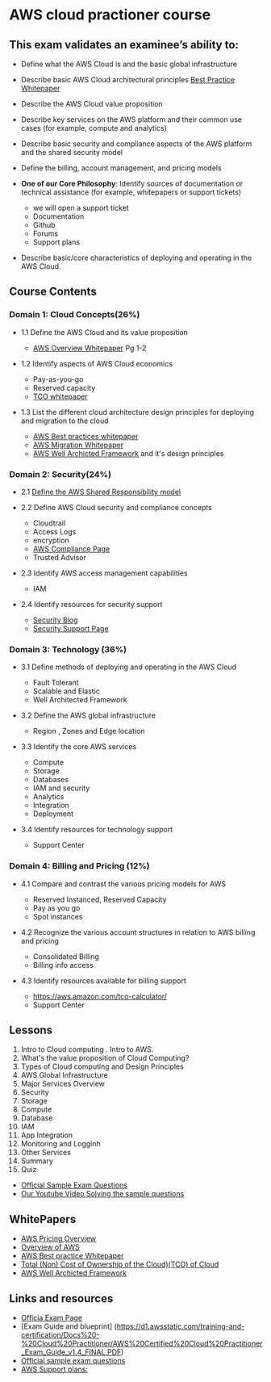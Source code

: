 # AWS cloud practioner course


## This exam validates an examinee’s ability to:
- Define what the AWS Cloud is and the basic global infrastructure
- Describe basic AWS Cloud architectural principles [Best Practice Whitepaper](https://d1.awsstatic.com/whitepapers/AWS_Cloud_Best_Practices.pdf)  
- Describe the AWS Cloud value proposition 
- Describe key services on the AWS platform and their common use cases (for example, compute and
analytics)
- Describe basic security and compliance aspects of the AWS platform and the shared security model
- Define the billing, account management, and pricing models
- **One of our Core Philosophy**: Identify sources of documentation or technical assistance (for example, whitepapers or support tickets)
  - we will open a support ticket
  - Documentation
  - Github
  - Forums 
  - Support plans
  
- Describe basic/core characteristics of deploying and operating in the AWS Cloud.

## Course Contents

### Domain 1: Cloud Concepts(26%)
- 1.1 Define the AWS Cloud and its value proposition 
  - [AWS Overview Whitepaper](https://d0.awsstatic.com/whitepapers/aws-overview.pdf) Pg 1-2 
  
- 1.2 Identify aspects of AWS Cloud economics 
  - Pay-as-you-go
  - Reserved capacity
  - [TCO whitepaper](https://d1.awsstatic.com/whitepapers/aws-tco-web-applications.pdf)
- 1.3 List the different cloud architecture design principles for deploying and migration to the cloud
  - [AWS Best practices whitepaper](https://d0.awsstatic.com/whitepapers/AWS_Cloud_Best_Practices.pdf)
  - [AWS Migration Whitepaper](https://d1.awsstatic.com/whitepapers/Migration/aws-migration-whitepaper.pdf)
  - [AWS Well Archicted Framework](http://d0.awsstatic.com/whitepapers/architecture/AWS_Well-Architected_Framework.pdf) and it's design principles

  

### Domain 2: Security(24%)
- 2.1 [Define the AWS Shared Responsibility model](shared-responsibility-model.MD)
- 2.2 Define AWS Cloud security and compliance concepts
    - Cloudtrail
    - Access Logs
    - encryption
    - [AWS Compliance Page](https://aws.amazon.com/compliance/)
    - Trusted Advisor
- 2.3 Identify AWS access management capabilities
    - IAM
   
- 2.4 Identify resources for security support
     - [Security Blog](https://aws.amazon.com/blogs/security/)
     - [Security Support Page](https://aws.amazon.com/security/security-resources/)


### Domain 3: Technology (36%)
- 3.1 Define methods of deploying and operating in the AWS Cloud
   - Fault Tolerant
   - Scalable and Elastic
   - Well Architected Framework
   
- 3.2 Define the AWS global infrastructure
    - Region , Zones and Edge location
    
- 3.3 Identify the core AWS services
     - Compute 
     - Storage
     - Databases
     - IAM and security
     - Analytics
     - Integration 
     - Deployment

- 3.4 Identify resources for technology support
    - Support Center



### Domain 4: Billing and Pricing (12%)
- 4.1 Compare and contrast the various pricing models for AWS
  - Reserved Instanced, Reserved Capacity
  - Pay as you go
  - Spot instances
  
- 4.2 Recognize the various account structures in relation to AWS billing and pricing
  - Consolidated Billing
  - Billing info access 
  
- 4.3 Identify resources available for billing support
  - https://aws.amazon.com/tco-calculator/
  - Support Center




## Lessons 
1) Intro to Cloud computing . Intro to AWS. 
2) What's the value proposition of Cloud Computing?
3) Types of Cloud computing and Design Principles
4) AWS Global Infrastructure
5) Major Services Overview
6) Security
7) Storage
8) Compute
9) Database
10) IAM
11) App Integration
12) Monitoring and Logginh
13) Other Services
14) Summary
15) Quiz
  - [Official Sample Exam Questions](https://d1.awsstatic.com/training-and-certification/Docs%20-%20Cloud%20Practitioner/AWS%20Certified%20Cloud%20Practioner_Sample%20Questions_v1.1_FINAL.PDF)
  - [Our Youtube Video Solving the sample questions](https://www.youtube.com/analytics?o=U#dt=nt,fe=17928,fr=lw-001,fs=17901;fc=0,fcr=0,fi=v-JGQUuOdyoZY,r=summary,rps=93)







## WhitePapers
- [AWS Pricing Overview](https://d1.awsstatic.com/whitepapers/aws_pricing_overview.pdf)
- [Overview of AWS](https://d0.awsstatic.com/whitepapers/aws-overview.pdf)
- [AWS Best practice Whitepaper](https://d0.awsstatic.com/whitepapers/AWS_Cloud_Best_Practices.pdf)
- [Total (Non) Cost of Ownership of the Cloud)(TCO) of Cloud](https://d1.awsstatic.com/whitepapers/aws-tco-web-applications.pdf)
- [AWS Well Archicted Framework](http://d0.awsstatic.com/whitepapers/architecture/AWS_Well-Architected_Framework.pdf)




## Links and resources
- [Officia Exam Page](https://aws.amazon.com/certification/certified-cloud-practitioner/)
- [Exam Guide and blueprint] (https://d1.awsstatic.com/training-and-certification/Docs%20-%20Cloud%20Practitioner/AWS%20Certified%20Cloud%20Practitioner_Exam_Guide_v1.4_FINAL.PDF)
- [Official sample exam questions](https://d1.awsstatic.com/training-and-certification/Docs%20-%20Cloud%20Practitioner/AWS%20Certified%20Cloud%20Practioner_Sample%20Questions_v1.1_FINAL.PDF)
- [AWS Support plans:](https://aws.amazon.com/premiumsupport/compare-plans/)


